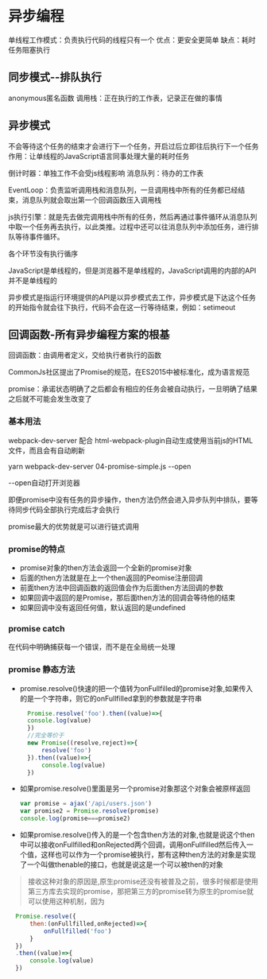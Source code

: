 # 异步编程

单线程工作模式：负责执行代码的线程只有一个
优点：更安全更简单
缺点：耗时任务阻塞执行

## 同步模式--排队执行

anonymous匿名函数
调用栈：正在执行的工作表，记录正在做的事情

## 异步模式

不会等待这个任务的结束才会进行下一个任务，开启过后立即往后执行下一个任务
作用：让单线程的JavaScript语言同事处理大量的耗时任务

倒计时器：单独工作不会受js线程影响
消息队列：待办的工作表

EventLoop：负责监听调用栈和消息队列，一旦调用栈中所有的任务都已经结束，消息队列就会取出第一个回调函数压入调用栈

js执行引擎：就是先去做完调用栈中所有的任务，然后再通过事件循环从消息队列中取一个任务再去执行，以此类推。过程中还可以往消息队列中添加任务，进行排队等待事件循环。

各个环节没有执行循序

JavaScript是单线程的，但是浏览器不是单线程的，JavaScript调用的内部的API并不是单线程的

异步模式是指运行环境提供的API是以异步模式去工作，异步模式是下达这个任务的开始指令就会往下执行，代码不会在这一行等待结束，例如：setimeout

## 回调函数-所有异步编程方案的根基

回调函数：由调用者定义，交给执行者执行的函数

CommonJs社区提出了Promise的规范，在ES2015中被标准化，成为语言规范

promise：承诺状态明确了之后都会有相应的任务会被自动执行，一旦明确了结果之后就不可能会发生改变了

### 基本用法

webpack-dev-server 配合
html-webpack-plugin自动生成使用当前js的HTML文件，而且会有自动刷新

yarn webpack-dev-server 04-promise-simple.js --open

--open自动打开浏览器

即便promise中没有任务的异步操作，then方法仍然会进入异步队列中排队，要等待同步代码全部执行完成后才会执行

promise最大的优势就是可以进行链式调用

### promise的特点

- promise对象的then方法会返回一个全新的promise对象
- 后面的then方法就是在上一个then返回的Peomise注册回调
- 前面then方法中回调函数的返回值会作为后面then方法回调的参数
- 如果回调中返回的是Promise，那后面then方法的回调会等待他的结束
- 如果回调中没有返回任何值，默认返回的是undefined

### promise catch

在代码中明确捕获每一个错误，而不是在全局统一处理

### promise 静态方法

- promise.resolve()快速的把一个值转为onFullfilled的promise对象,如果传入的是一个字符串，则它的onFullfilled拿到的参数就是字符串

  ```js
    Promise.resolve('foo').then((value)=>{
    console.log(value)
    })
    //完全等价于
    new Promise((resolve,reject)=>{
        resolve('foo')
    }).then((value)=>{
        console.log(value)
    })
  ```

- 如果promise.resolve()里面是另一个promise对象那这个对象会被原样返回
  
  ```js
  var promise = ajax('/api/users.json')
  var promise2 = Promise.resolve(promise)
  console.log(promise===promise2)
  ```

- 如果promise.resolve()传入的是一个包含then方法的对象,也就是说这个then中可以接收onFullfilled和onRejected两个回调，调用onFullfilled然后传入一个值，这样也可以作为一个promise被执行，那有这种then方法的对象是实现了一个叫做thenable的接口，也就是说这是一个可以被then的对象

> 接收这种对象的原因是,原生promise还没有被普及之前，很多时候都是使用第三方库去实现的promise，那把第三方的promise转为原生的promise就可以使用这种机制，因为
  
  ```js
    Promise.resolve({
        then:(onFullfilled,onRejected)=>{
            onFullfilled('foo')
        }
    })
    .then((value)=>{
        console.log(value)
    })
  ```